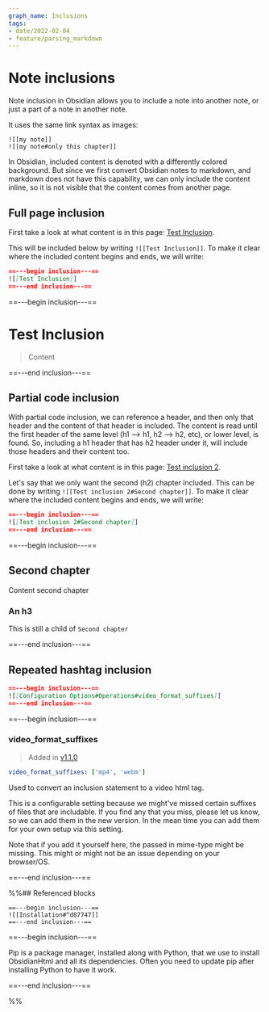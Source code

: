 ```yaml
---
graph_name: Inclusions
tags:
- date/2022-02-04
- feature/parsing_markdown
---
```



# Note inclusions
Note inclusion in Obsidian allows you to include a note into another note, or just a part of a note in another note. 

It uses the same link syntax as images:
```
![[my note]]
![[my note#only this chapter]]
```


In Obsidian, included content is denoted with a differently colored background. But since we first convert Obsidian notes to markdown, and markdown does not have this capability, we can only include the content inline, so it is not visible that the content comes from another page.

## Full page inclusion
First take a look at what content is in this page: [Test Inclusion](../Demonstrations/Test%20pages/Test%20Inclusion.md). 

This will be included below by writing 
`![[Test Inclusion]]`. To make it clear where the included content begins and ends, we will write:
``` md
==---begin inclusion---==
![[Test Inclusion]]
==---end inclusion---==
```


==---begin inclusion---==

# Test Inclusion


> Content



==---end inclusion---==

## Partial code inclusion
With partial code inclusion, we can reference a header, and then only that header and the content of that header is included. The content is read until the first header of the same level (h1 --> h1, h2 --> h2, etc), or lower level, is found. So, including a h1 header that has h2 header under it, will include those headers and their content too.

First take a look at what content is in this page: [Test inclusion 2](../Demonstrations/Test%20pages/Test%20inclusion%202.md).

Let's say that we only want the second (h2) chapter included. 
This can be done by writing 
`![[Test inclusion 2#Second chapter]]`. To make it clear where the included content begins and ends, we will write:
``` md
==---begin inclusion---==
![[Test inclusion 2#Second chapter]]
==---end inclusion---==
```


==---begin inclusion---==

## Second chapter
Content second chapter

### An h3
This is still a child of `Second chapter`


==---end inclusion---==



## Repeated hashtag inclusion
``` md
==---begin inclusion---==
![[Configuration Options#Operations#video_format_suffixes]]
==---end inclusion---==
```


==---begin inclusion---==

### video_format_suffixes
> Added in [v1.1.0](/not_created.md)

``` yaml
video_format_suffixes: ['mp4', 'webm']
```



Used to convert an inclusion statement to a video html tag.

This is a configurable setting because we might've missed certain suffixes of files that are includable. If you find any that you miss, please let us know, so we can add them in the new version. In the mean time you can add them for your own setup via this setting.

Note that if you add it yourself here, the passed in mime-type might be missing. This might or might not be an issue depending on your browser/OS.


==---end inclusion---==


%%## Referenced blocks
```
==---begin inclusion---==
![[Installation#^d87747]]
==---end inclusion---==
```


==---begin inclusion---==

Pip is a package manager, installed along with Python, that we use to install ObsidianHtml and all its dependencies. Often you need to update pip after installing Python to have it work. 

==---end inclusion---==

%%

